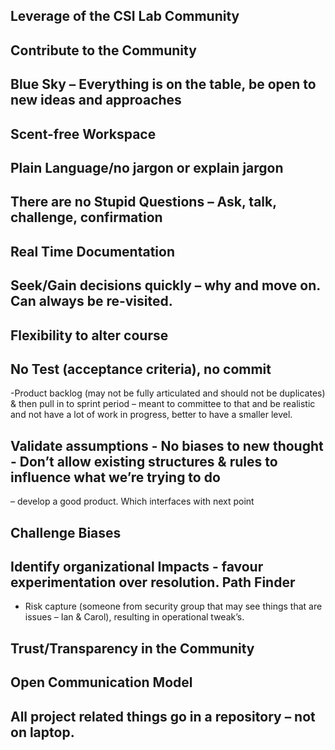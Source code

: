 ## Leverage of the CSI Lab Community
## Contribute to the Community
## Blue Sky – Everything is on the table, be open to new ideas and approaches
## Scent-free Workspace
## Plain Language/no jargon or explain jargon
## There are no Stupid Questions – Ask, talk, challenge, confirmation
## Real Time Documentation
## Seek/Gain decisions quickly – why and move on.  Can always be re-visited.
## Flexibility to alter course
## No Test (acceptance criteria), no commit
  -Product backlog (may not be fully articulated and should not be duplicates) & then pull in to sprint period – meant to committee to
  that and be realistic and not have a lot of work in progress, better to have a smaller level.
## Validate assumptions - No biases to new thought - Don’t allow existing structures & rules to influence what we’re trying to do 
  – develop a good product.  Which interfaces with next point
## Challenge Biases
## Identify organizational Impacts - favour experimentation over resolution.  Path Finder 
  - Risk capture (someone from security group that may see things that are issues – Ian & Carol), resulting in operational tweak’s.
## Trust/Transparency in the Community 
## Open Communication Model
## All project related things go in a repository – not on laptop.  
